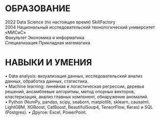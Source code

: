 # ОБРАЗОВАНИЕ

2022 Data Science (по настоящее время) SkillFactory   
2004 Национальный исследовательский технологический университет «МИСиС»   
     Факультет Экономика и информатика  
     Специализация Прикладная математика  

# НАВЫКИ И УМЕНИЯ

• Data analysis: визуализация данных, исследовательский анализ данных, обработка данных, статистика.   
• Machine learning: линейная и логистическая регрессии, деревья решений, ансамблевые алгоритмы, метод опорных векторов, кластеризация, анализ главных компонент, обнаружение аномалий.   
• Python (NumPy, pandas, scipy, seaborn, matplotlib, sklearn, causalml, LightGBM, XGBoost, CatBoost, BeautifulSoup4, TensorFlow, Keras) и SQL (Postgres).   • Другое: Excel, PowerPoint.  

